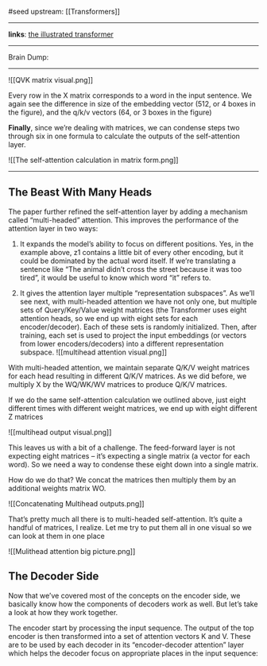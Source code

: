 #seed 
upstream: [[Transformers]]

---

**links**: [the illustrated transformer](https://jalammar.github.io/illustrated-transformer/)

---

Brain Dump: 

--- 




![[QVK matrix visual.png]]

Every row in the X matrix corresponds to a word in the input sentence. We again see the difference in size of the embedding vector (512, or 4 boxes in the figure), and the q/k/v vectors (64, or 3 boxes in the figure)

**Finally**, since we’re dealing with matrices, we can condense steps two through six in one formula to calculate the outputs of the self-attention layer.



![[The self-attention calculation in matrix form.png]]


---

## The Beast With Many Heads

The paper further refined the self-attention layer by adding a mechanism called “multi-headed” attention. This improves the performance of the attention layer in two ways:

1. It expands the model’s ability to focus on different positions. Yes, in the example above, z1 contains a little bit of every other encoding, but it could be dominated by the actual word itself. If we’re translating a sentence like “The animal didn’t cross the street because it was too tired”, it would be useful to know which word “it” refers to.
    
2. It gives the attention layer multiple “representation subspaces”. As we’ll see next, with multi-headed attention we have not only one, but multiple sets of Query/Key/Value weight matrices (the Transformer uses eight attention heads, so we end up with eight sets for each encoder/decoder). Each of these sets is randomly initialized. Then, after training, each set is used to project the input embeddings (or vectors from lower encoders/decoders) into a different representation subspace.
![[multihead attention visual.png]]

With multi-headed attention, we maintain separate Q/K/V weight matrices for each head resulting in different Q/K/V matrices. As we did before, we multiply X by the WQ/WK/WV matrices to produce Q/K/V matrices.

If we do the same self-attention calculation we outlined above, just eight different times with different weight matrices, we end up with eight different Z matrices

![[multihead output visual.png]]

This leaves us with a bit of a challenge. The feed-forward layer is not expecting eight matrices – it’s expecting a single matrix (a vector for each word). So we need a way to condense these eight down into a single matrix.

How do we do that? We concat the matrices then multiply them by an additional weights matrix WO.

![[Concatenating Multihead outputs.png]]

That’s pretty much all there is to multi-headed self-attention. It’s quite a handful of matrices, I realize. Let me try to put them all in one visual so we can look at them in one place

![[Mulithead attention big picture.png]]

## The Decoder Side

Now that we’ve covered most of the concepts on the encoder side, we basically know how the components of decoders work as well. But let’s take a look at how they work together.

The encoder start by processing the input sequence. The output of the top encoder is then transformed into a set of attention vectors K and V. These are to be used by each decoder in its “encoder-decoder attention” layer which helps the decoder focus on appropriate places in the input sequence: